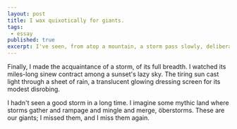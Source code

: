```yaml
---
layout: post
title: I wax quixotically for giants.
tags:
 - essay
published: true
excerpt: I've seen, from atop a mountain, a storm pass slowly, deliberately over a valley below. I've seen storms dutifully cleanse a land scarred by industry. I've seen storms rip trees from the ground and casually discard them in the path of industry. I've seen storms compel the tide to crash ashore, pushing salty foam through 15 feet of porous rock, spouting from the top like from a craggy, volcanic whale.
---
```


<!-- I've seen, from atop a mountain, a storm pass slowly, deliberately over a valley below. I've seen storms dutifully cleanse a land scarred by industry. I've seen storms rip trees from the ground and casually discard them in the path of industry. I've seen storms compel the tide to crash ashore, pushing salty foam through 15 feet of porous rock, spouting from the top like from a craggy, volcanic whale. -->

Finally, I made the acquaintance of a storm, of its full breadth. I watched its miles-long sinew contract among a sunset's lazy sky. The tiring sun cast light through a sheet of rain, a translucent glowing dressing screen for its modest disrobing.

I hadn't seen a good storm in a long time. I imagine some mythic land where storms gather and rampage and mingle and merge, &ouml;berstorms. These are our giants; I missed them, and I miss them again.
